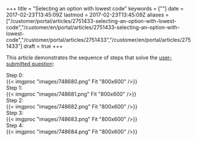 ﻿+++
title = "Selecting an option with lowest code"
keywords = [""]
date = 2017-02-23T13:45:09Z
lastmod = 2017-02-23T13:45:09Z
aliases = ["/customer/portal/articles/2751433-selecting-an-option-with-lowest-code","/customer/en/portal/articles/2751433-selecting-an-option-with-lowest-code","/customer/portal/articles/2751433","/customer/en/portal/articles/2751433"]
draft = true
+++

This article demonstrates the sequence of steps that solve the
[user-submitted
question](http://support.mysurvey.solutions/customer/portal/questions/16822110):  
  
Step 0:  
{{< imgproc "images/748680.png" Fit "800x600" />}}  
Step 1:  
{{< imgproc "images/748681.png" Fit "800x600" />}}  
Step 2:  
{{< imgproc "images/748682.png" Fit "800x600" />}}  
Step 3:  
{{< imgproc "images/748683.png" Fit "800x600" />}}  
Step 4:  
{{< imgproc "images/748684.png" Fit "800x600" />}}
